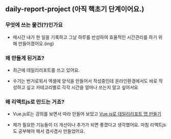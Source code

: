 
## daily-report-project (아직 핵초기 단계이어요.)

### 무엇에 쓰는 물건(?)인가요

* 매시간 내가 한 일을 기록하고 그날 하루를 반성하여 효율적인 시간관리를 하기 위해 만들어졌어요.(ing)


### 왜 만들게 된거죠?

* 최근에 데일리리포트를 쓰고 있어요.

* 수기는 번거로워서 엑셀에 양식을 만들어서 작성중인데 온라인환경에서도 바로 작성하고 싶고 카테고리별로 각각 시간을 얼마나 쓰는지 알고 싶어서요


### 왜 리액트js로 만드는 거죠?

* Vue.js로는 강의를 보면서 따라 만들어 보았고 [Vue.js로 데일리리포트 앱 만들기](https://programmers.co.kr/learn/courses/4672)

* 제가 필요한 기능들이 더 개선이나 추가가 되면 좋겠다고 생각했어요. 마침 리액트js도 공부해야 해서 겸사겸사 만들었어요.




